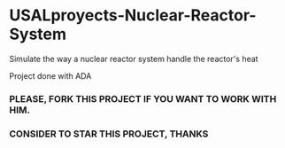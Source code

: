 # USALproyects-Nuclear-Reactor-System

Simulate the way a nuclear reactor system handle the reactor's heat

Project done with ADA

### PLEASE, FORK THIS PROJECT IF YOU WANT TO WORK WITH HIM.
### CONSIDER TO STAR THIS PROJECT, THANKS
